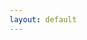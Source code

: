 ```yaml
---
layout: default
---
```


<script type="text/javascript">
  var namMember = new Array(

    "Wonyoung",
    "Yujin",
    "Liz",
    "Rei",
    "Leeseo",
    "Gaeul",

    "Karina",
    "Giselle",
    "Ningning",
    "Winter",

    "Miyeon",
    "Minnie",
    "Soyeon",
    "Yuqi",
    "Shuhua",

    "Irene",
    "Seulgi",
    "Wendy",
    "Joy",
    "Yeri",

    "Yeji",
    "Lia",
    "Ryujin",
    "Chaeryeong",
    "Yuna"

  );
  
  var memberImages = new Array(
    // IVE
    "assets/members/wonyoung.jpg",
    "assets/members/yujin.jpg",
    "assets/members/liz.jpg",
    "assets/members/rei.jpg",
    "assets/members/leeseo.jpg",
    "assets/members/gaeul.jpg",
    
    // aespa
    "assets/members/karina.jpg",
    "assets/members/giselle.jpg",
    "assets/members/ningning.jpg",
    "assets/members/winter.jpg",
    
    // (G)I-DLE
    "assets/members/miyeon.jpg",
    "assets/members/minnie.jpg",
    "assets/members/soyeon.jpg",
    "assets/members/yuqi.jpg",
    "assets/members/shuhua.jpg",
    
    // Red Velvet
    "assets/members/irene.jpg",
    "assets/members/seulgi.jpg",
    "assets/members/wendy.jpg",
    "assets/members/joy.jpg",
    "assets/members/yeri.jpg",
    
    // ITZY
    "assets/members/yeji.jpg",
    "assets/members/lia.jpg",
    "assets/members/ryujin.jpg",
    "assets/members/chaeryeong.jpg",
    "assets/members/yuna.jpg"
  );
</script>